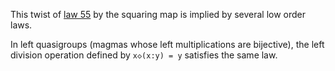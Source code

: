 This twist of [law 55](https://teorth.github.io/equational_theories/implications/?55) by the squaring map is implied by several low order laws.

In left quasigroups (magmas whose left multiplications are bijective), the left division operation defined by `x◇(x:y) = y` satisfies the same law.
